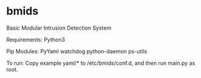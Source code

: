 # bmids
Basic Modular Intrusion Detection System

Requirements:
Python3

Pip Modules:
PyYaml
watchdog
python-daemon
ps-utils

To run: Copy example yaml/* to /etc/bmids/conf.d, and then run main.py as root.
